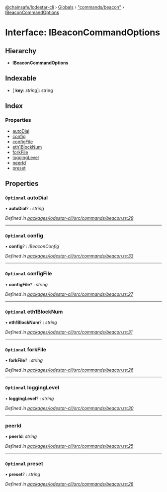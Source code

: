[@chainsafe/lodestar-cli](../README.md) › [Globals](../globals.md) › ["commands/beacon"](../modules/_commands_beacon_.md) › [IBeaconCommandOptions](_commands_beacon_.ibeaconcommandoptions.md)

# Interface: IBeaconCommandOptions

## Hierarchy

* **IBeaconCommandOptions**

## Indexable

* \[ **key**: *string*\]: string

## Index

### Properties

* [autoDial](_commands_beacon_.ibeaconcommandoptions.md#optional-autodial)
* [config](_commands_beacon_.ibeaconcommandoptions.md#optional-config)
* [configFile](_commands_beacon_.ibeaconcommandoptions.md#optional-configfile)
* [eth1BlockNum](_commands_beacon_.ibeaconcommandoptions.md#optional-eth1blocknum)
* [forkFile](_commands_beacon_.ibeaconcommandoptions.md#optional-forkfile)
* [loggingLevel](_commands_beacon_.ibeaconcommandoptions.md#optional-logginglevel)
* [peerId](_commands_beacon_.ibeaconcommandoptions.md#peerid)
* [preset](_commands_beacon_.ibeaconcommandoptions.md#optional-preset)

## Properties

### `Optional` autoDial

• **autoDial**? : *string*

*Defined in [packages/lodestar-cli/src/commands/beacon.ts:29](https://github.com/ChainSafe/lodestar/blob/cce68e126/packages/lodestar-cli/src/commands/beacon.ts#L29)*

___

### `Optional` config

• **config**? : *IBeaconConfig*

*Defined in [packages/lodestar-cli/src/commands/beacon.ts:33](https://github.com/ChainSafe/lodestar/blob/cce68e126/packages/lodestar-cli/src/commands/beacon.ts#L33)*

___

### `Optional` configFile

• **configFile**? : *string*

*Defined in [packages/lodestar-cli/src/commands/beacon.ts:27](https://github.com/ChainSafe/lodestar/blob/cce68e126/packages/lodestar-cli/src/commands/beacon.ts#L27)*

___

### `Optional` eth1BlockNum

• **eth1BlockNum**? : *string*

*Defined in [packages/lodestar-cli/src/commands/beacon.ts:31](https://github.com/ChainSafe/lodestar/blob/cce68e126/packages/lodestar-cli/src/commands/beacon.ts#L31)*

___

### `Optional` forkFile

• **forkFile**? : *string*

*Defined in [packages/lodestar-cli/src/commands/beacon.ts:26](https://github.com/ChainSafe/lodestar/blob/cce68e126/packages/lodestar-cli/src/commands/beacon.ts#L26)*

___

### `Optional` loggingLevel

• **loggingLevel**? : *string*

*Defined in [packages/lodestar-cli/src/commands/beacon.ts:30](https://github.com/ChainSafe/lodestar/blob/cce68e126/packages/lodestar-cli/src/commands/beacon.ts#L30)*

___

###  peerId

• **peerId**: *string*

*Defined in [packages/lodestar-cli/src/commands/beacon.ts:25](https://github.com/ChainSafe/lodestar/blob/cce68e126/packages/lodestar-cli/src/commands/beacon.ts#L25)*

___

### `Optional` preset

• **preset**? : *string*

*Defined in [packages/lodestar-cli/src/commands/beacon.ts:28](https://github.com/ChainSafe/lodestar/blob/cce68e126/packages/lodestar-cli/src/commands/beacon.ts#L28)*
